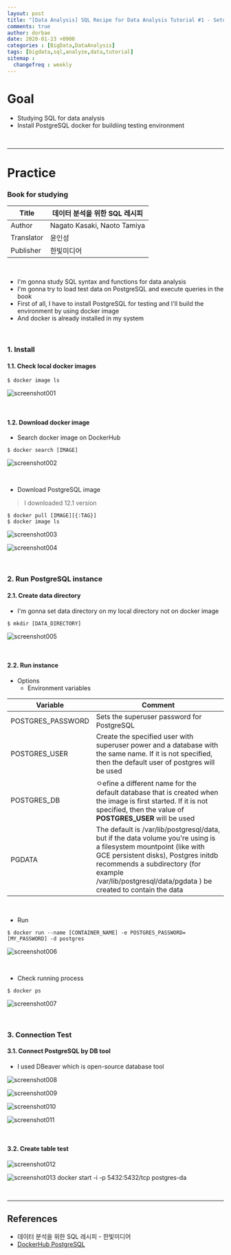 ```yaml
---
layout: post
title: "[Data Analysis] SQL Recipe for Data Analysis Tutorial #1 - Setup the environment"
comments: true
author: dorbae
date: 2020-01-23 +0900
categories : [BigData,DataAnalysis]
tags: [bigdata,sql,analyze,data,tutorial]
sitemap :
  changefreq : weekly
---
```


# Goal
* Studying SQL for data analysis
* Install PostgreSQL docker for buildiing testing environment

<br />

---------------

# Practice

### Book for studying

| Title | 데이터 분석을 위한 SQL 레시피 | 
| --- | --- |
| Author | Nagato Kasaki, Naoto Tamiya |
| Translator | 윤인성 |
| Publisher | 한빛미디어 |

<br >

* I'm gonna study SQL syntax and functions for data analysis
* I'm gonna try to load test data on PostgreSQL and execute queries in the book
* First of all, I have to install PostgreSQL for testing and I'll build the environment by using docker image
* And docker is already installed in my system

<br />

### 1. Install 
#### 1.1. Check local docker images

```shell
$ docker image ls
```

![screenshot001](/assets/images/posts/2020/01/2020-01-23-bigdata-sql-sqlrecipeforanalysis-001-001.png)

<br />

#### 1.2. Download docker image
* Search docker image on DockerHub

```shell
$ docker search [IMAGE]
```

![screenshot002](/assets/images/posts/2020/01/2020-01-23-bigdata-sql-sqlrecipeforanalysis-001-002.png)

<br />

* Download PostgreSQL image
> I downloaded 12.1 version

```shell
$ docker pull [IMAGE][{:TAG}]
$ docker image ls
```

![screenshot003](/assets/images/posts/2020/01/2020-01-23-bigdata-sql-sqlrecipeforanalysis-001-003.png)

![screenshot004](/assets/images/posts/2020/01/2020-01-23-bigdata-sql-sqlrecipeforanalysis-001-004.png)

<br />

### 2. Run PostgreSQL instance
#### 2.1. Create data directory
* I'm gonna set data directory on my local directory not on docker image

```shell
$ mkdir [DATA_DIRECTORY]
```

![screenshot005](/assets/images/posts/2020/01/2020-01-23-bigdata-sql-sqlrecipeforanalysis-001-005.png)

<br />

#### 2.2. Run instance
* Options
    * Environment variables

| Variable | Comment |
| ---- | ---- |
| POSTGRES_PASSWORD | Sets the superuser password for PostgreSQL |
| POSTGRES_USER | Create the specified user with superuser power and a database with the same name. If it is not specified, then the default user of postgres will be used |
| POSTGRES_DB | ㅇefine a different name for the default database that is created when the image is first started. If it is not specified, then the value of **POSTGRES_USER** will be used |
| PGDATA | The default is /var/lib/postgresql/data, but if the data volume you're using is a filesystem mountpoint (like with GCE persistent disks), Postgres initdb recommends a subdirectory (for example /var/lib/postgresql/data/pgdata ) be created to contain the data |

<br />

* Run

```shell
$ docker run --name [CONTAINER_NAME] -e POSTGRES_PASSWORD=[MY_PASSWORD] -d postgres
```

![screenshot006](/assets/images/posts/2020/01/2020-01-23-bigdata-sql-sqlrecipeforanalysis-001-006.png)

<br />

* Check running process

```shell
$ docker ps
```

![screenshot007](/assets/images/posts/2020/01/2020-01-23-bigdata-sql-sqlrecipeforanalysis-001-007.png)

<br />

### 3. Connection Test

#### 3.1. Connect PostgreSQL by DB tool
* I used DBeaver which is open-source database tool

![screenshot008](/assets/images/posts/2020/01/2020-01-23-bigdata-sql-sqlrecipeforanalysis-001-008.png)

![screenshot009](/assets/images/posts/2020/01/2020-01-23-bigdata-sql-sqlrecipeforanalysis-001-009.png)

![screenshot010](/assets/images/posts/2020/01/2020-01-23-bigdata-sql-sqlrecipeforanalysis-001-010.png)

![screenshot011](/assets/images/posts/2020/01/2020-01-23-bigdata-sql-sqlrecipeforanalysis-001-011.png)

<br />

#### 3.2. Create table test

![screenshot012](/assets/images/posts/2020/01/2020-01-23-bigdata-sql-sqlrecipeforanalysis-001-012.png)

![screenshot013](/assets/images/posts/2020/01/2020-01-23-bigdata-sql-sqlrecipeforanalysis-001-013.png)
docker start -i -p 5432:5432/tcp postgres-da

<br />

------------

## References
* 데이터 분석을 위한 SQL 레시피 - 한빛미디어
* [DockerHub PostgreSQL](https://hub.docker.com/_/postgres)